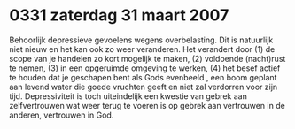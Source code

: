 # 0331 zaterdag 31 maart 2007
Behoorlijk depressieve gevoelens wegens overbelasting. Dit is natuurlijk niet nieuw en het kan ook zo weer veranderen. Het verandert door (1) de scope van je handelen zo kort mogelijk te maken, (2) voldoende (nacht)rust te nemen, (3) in een opgeruimde omgeving te werken, (4) het besef actief te houden dat je geschapen bent als Gods evenbeeld , een boom geplant aan levend water die goede vruchten geeft en niet zal verdorren voor zijn tijd. Depressiviteit is toch uiteindelijk een kwestie van gebrek aan zelfvertrouwen wat weer terug te voeren is op gebrek aan vertrouwen in de anderen, vertrouwen in God.